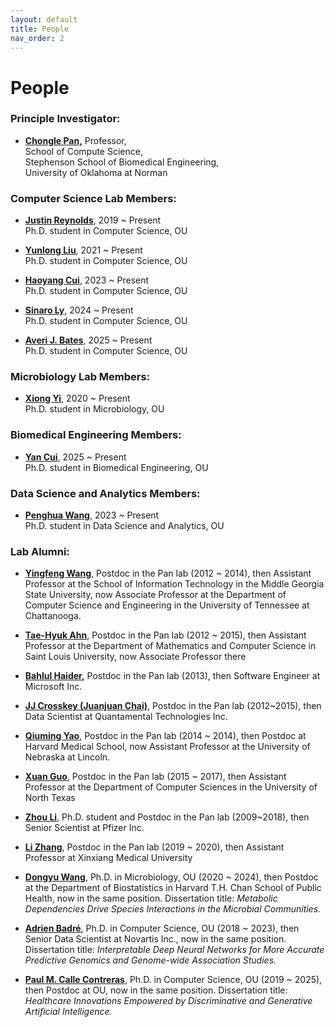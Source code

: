 ```yaml
---
layout: default
title: People
nav_order: 2
---
```


# People

### **Principle Investigator:**

- [**Chongle Pan,**](https://github.com/chonglepan)  Professor,      
  School of Compute Science,  
  Stephenson School of Biomedical Engineering,  
  University of Oklahoma at Norman  

### **Computer Science Lab Members:**

- [**Justin Reynolds**](https://github.com/jcreyn), 2019 ~ Present  
     Ph.D. student in Computer Science, OU  

- [**Yunlong Liu**](https://github.com/Alex-ylliu), 2021 ~ Present  
Ph.D. student in Computer Science, OU

- [**Haoyang Cui**](), 2023 ~ Present  
Ph.D. student in Computer Science, OU  

- [**Sinaro Ly**](), 2024 ~ Present    
Ph.D. student in Computer Science, OU 

- [**Averi J. Bates**](), 2025 ~ Present  
Ph.D. student in Computer Science, OU  


### **Microbiology Lab Members:**  
 
- [**Xiong Yi**](https://github.com/thepanlab), 2020 ~ Present  
Ph.D. student in Microbiology, OU


### **Biomedical Engineering Members:**

- [**Yan Cui**](), 2025 ~ Present  
Ph.D. student in Biomedical Engineering, OU  

### **Data Science and Analytics Members:**

- [**Penghua Wang**](), 2023 ~ Present  
Ph.D. student in Data Science and Analytics, OU  

### **Lab Alumni:**

  * [**Yingfeng Wang**](http://www.yingfengwang.org/), Postdoc in the Pan lab (2012 ~ 2014), then Assistant Professor at the School of Information Technology in the Middle Georgia State University, now Associate Professor at the Department of Computer Science and Engineering in the University of Tennessee at Chattanooga.
  * [**Tae-Hyuk Ahn**,](http://cs.slu.edu/people/ahnt) Postdoc in the Pan lab (2012 ~ 2015), then Assistant Professor at the Department of Mathematics and Computer Science in Saint Louis University, now Associate Professor there
  * [**Bahlul Haider**](https://www.linkedin.com/in/bahlulhaider)**,** Postdoc in the Pan lab (2013), then Software Engineer at Microsoft Inc.
  * [**JJ Crosskey (Juanjuan Chai)**](https://www.linkedin.com/in/jjcrosskey), Postdoc in the Pan lab (2012~2015), then Data Scientist at Quantamental Technologies Inc.
  * [**Qiuming Yao**](https://www.linkedin.com/in/qiuming-yao-76005438), Postdoc in the Pan lab (2014 ~ 2014), then Postdoc at Harvard Medical School, now Assistant Professor at the University of Nebraska at Lincoln.
  * [**Xuan Guo**](https://www.linkedin.com/in/xuan-guo-7b590886), Postdoc in the Pan lab (2015 ~ 2017), then Assistant Professor at the Department of Computer Sciences in the University of North Texas
  * [**Zhou Li**](https://scholar.google.com/citations?hl=en&user=-IOfp1gAAAAJ&view_op=list_works&sortby=pubdate), Ph.D. student and Postdoc in the Pan lab (2009~2018), then Senior Scientist at Pfizer Inc.
  * [**Li Zhang**](https://orcid.org/0000-0002-7862-6690), Postdoc in the Pan lab (2019 ~ 2020), then Assistant Professor at Xinxiang Medical University

* [**Dongyu Wang**](https://github.com/dywang0323), Ph.D. in Microbiology, OU (2020 ~ 2024), then Postdoc at the Department of Biostatistics in Harvard T.H. Chan School of Public Health, now in the same position. Dissertation title: *Metabolic Dependencies Drive Species Interactions in the Microbial Communities.*

* [**Adrien Badré**](https://github.com/adbadre), Ph.D. in Computer Science, OU (2018 ~ 2023), then Senior Data Scientist at Novartis Inc., now in the same position. Dissertation title: *Interpretable Deep Neural Networks for More Accurate Predictive Genomics and Genome-wide Association Studies.*

* [**Paul M. Calle Contreras**](https://github.com/pcallec), Ph.D. in Computer Science, OU (2019 ~ 2025), then Postdoc at OU, now in the same position. Dissertation title: *Healthcare Innovations Empowered by Discriminative and Generative Artificial Intelligence.*


  
